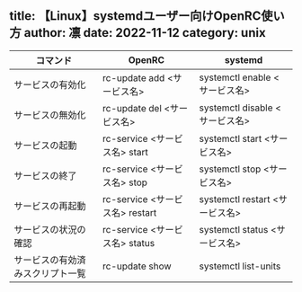 title: 【Linux】systemdユーザー向けOpenRC使い方
author: 凛
date: 2022-11-12
category: unix
----

コマンド | OpenRC | systemd
-- | -- | --
サービスの有効化 | rc-update add <サービス名> | systemctl enable <サービス名>
サービスの無効化 | rc-update del <サービス名> | systemctl disable <サービス名>
サービスの起動 | rc-service <サービス名> start | systemctl start <サービス名>
サービスの終了 |  rc-service <サービス名> stop | systemctl stop <サービス名>
サービスの再起動 |  rc-service <サービス名> restart | systemctl restart <サービス名>
サービスの状況の確認 |  rc-service <サービス名> status | systemctl status <サービス名>
サービスの有効済みスクリプト一覧 | rc-update show | systemctl list-units
